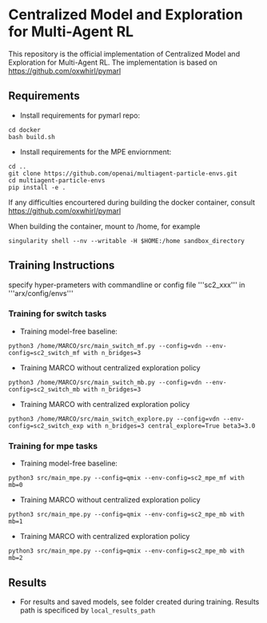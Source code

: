 # Centralized Model and Exploration for Multi-Agent RL

This repository is the official implementation of Centralized Model and Exploration for Multi-Agent RL. 
The implementation is based on https://github.com/oxwhirl/pymarl
## Requirements
- Install requirements for pymarl repo:
```
cd docker
bash build.sh
```

- Install requirements for the MPE enviornment: 
```
cd ..
git clone https://github.com/openai/multiagent-particle-envs.git
cd multiagent-particle-envs
pip install -e .
```
If any difficulties encourtered during building the docker container, consult https://github.com/oxwhirl/pymarl

When building the container, mount to /home, for example
```
singularity shell --nv --writable -H $HOME:/home sandbox_directory
```

## Training Instructions
specify hyper-prameters with commandline or config file '''sc2_xxx''' in '''arx/config/envs'''

### Training for switch tasks

- Training model-free baseline:
```
python3 /home/MARCO/src/main_switch_mf.py --config=vdn --env-config=sc2_switch_mf with n_bridges=3
``` 

- Training MARCO without centralized exploration policy 
```
python3 /home/MARCO/src/main_switch_mb.py --config=vdn --env-config=sc2_switch_mb with n_bridges=3
```

- Training MARCO with centralized exploration policy 
```
python3 /home/MARCO/src/main_switch_explore.py --config=vdn --env-config=sc2_switch_exp with n_bridges=3 central_explore=True beta3=3.0
```

### Training for mpe tasks
- Training model-free baseline:
```
python3 src/main_mpe.py --config=qmix --env-config=sc2_mpe_mf with mb=0 
```

- Training MARCO without centralized exploration policy 
```
python3 src/main_mpe.py --config=qmix --env-config=sc2_mpe_mb with mb=1
```

- Training MARCO with centralized exploration policy 
```
python3 src/main_mpe.py --config=qmix --env-config=sc2_mpe_mb with mb=2
```

## Results 
- For results and saved models, see folder created during training. Results path is specificed by ```local_results_path```
